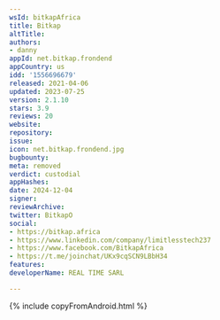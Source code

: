 ```yaml
---
wsId: bitkapAfrica
title: Bitkap
altTitle: 
authors:
- danny
appId: net.bitkap.frondend
appCountry: us
idd: '1556696679'
released: 2021-04-06
updated: 2023-07-25
version: 2.1.10
stars: 3.9
reviews: 20
website: 
repository: 
issue: 
icon: net.bitkap.frondend.jpg
bugbounty: 
meta: removed
verdict: custodial
appHashes: 
date: 2024-12-04
signer: 
reviewArchive: 
twitter: BitkapO
social:
- https://bitkap.africa
- https://www.linkedin.com/company/limitlesstech237
- https://www.facebook.com/BitkapAfrica
- https://t.me/joinchat/UKx9cqSCN9LBbH34
features: 
developerName: REAL TIME SARL

---
```


{% include copyFromAndroid.html %}
